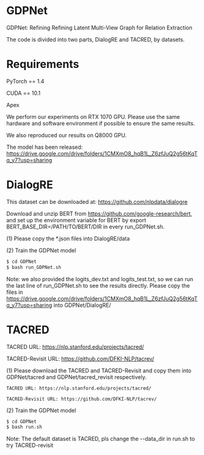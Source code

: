 # GDPNet

GDPNet: Refining Refining Latent Multi-View Graph for Relation Extraction

The code is divided into two parts, DialogRE and TACRED, by datasets.

# Requirements

PyTorch == 1.4

CUDA == 10.1

Apex

We perform our experiments on RTX 1070 GPU. Please use the same hardware and software environment if possible to ensure the same results.

We also reproduced our results on Q8000 GPU. 

The model has been released: https://drive.google.com/drive/folders/1CMXmO8_hqB1L_Z6zfJuQ2g56tKqTq_y7?usp=sharing

# DialogRE

This dataset can be downloaded at: https://github.com/nlpdata/dialogre

Download and unzip BERT from https://github.com/google-research/bert, and set up the environment variable for BERT by export BERT_BASE_DIR=/PATH/TO/BERT/DIR in every run_GDPNet.sh.

(1) Please copy the *.json files into DialogRE/data

(2) Train the GDPNet model
```sh
$ cd GDPNet
$ bash run_GDPNet.sh
```

Note: we also provided the logits_dev.txt and logits_test.txt, so we can run the last line of run_GDPNet.sh to see the results directly. Please copy the files in https://drive.google.com/drive/folders/1CMXmO8_hqB1L_Z6zfJuQ2g56tKqTq_y7?usp=sharing into GDPNet/DialogRE/



# TACRED

TACRED URL: https://nlp.stanford.edu/projects/tacred/

TACRED-Revisit URL: https://github.com/DFKI-NLP/tacrev/

(1) Please download the TACRED and TACRED-Revisit and copy them into GDPNet/tacred and GDPNet/tacred_revisit respectively.

    TACRED URL: https://nlp.stanford.edu/projects/tacred/
    
    TACRED-Revisit URL: https://github.com/DFKI-NLP/tacrev/

(2) Train the GDPNet model

```sh
$ cd GDPNet
$ bash run.sh
```

Note: The default dataset is TACRED, pls change the --data_dir in run.sh to try TACRED-revisit



